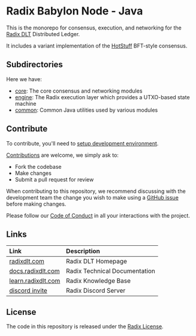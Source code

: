 # Radix Babylon Node - Java

This is the monorepo for consensus, execution, and networking for the [Radix DLT](https://www.radixdlt.com)
Distributed Ledger.

It includes a variant implementation of the [HotStuff](https://arxiv.org/abs/1803.05069) BFT-style consensus.

## Subdirectories

Here we have:

- [core](core/README.md): The core consensus and networking modules
- [engine](engine/README.md): The Radix execution layer which provides
  a UTXO-based state machine
- [common](common/README.md): Common Java utilities used by various modules

## Contribute

To contribute, you'll need to [setup development environment](docs/development/README.md).

[Contributions](CONTRIBUTING.md) are welcome, we simply ask to:

* Fork the codebase
* Make changes
* Submit a pull request for review

When contributing to this repository, we recommend discussing with the development team the change you wish to make using a [GitHub issue](https://github.com/radixdlt/radixdlt/issues) before making changes.

Please follow our [Code of Conduct](CODE_OF_CONDUCT.md) in all your interactions with the project.

## Links

| Link | Description |
| :----- | :------ |
[radixdlt.com](https://radixdlt.com/) | Radix DLT Homepage
[docs.radixdlt.com](https://docs.radixdlt.com/) | Radix Technical Documentation
[learn.radixdlt.com](https://learn.radixdlt.com/) | Radix Knowledge Base
[discord invite](https://discord.com/invite/WkB2USt) | Radix Discord Server

## License

The code in this repository is released under the [Radix License](LICENSE).
